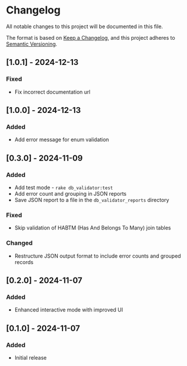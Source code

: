 # Changelog

All notable changes to this project will be documented in this file.

The format is based on [Keep a Changelog](https://keepachangelog.com/en/1.0.0/),
and this project adheres to [Semantic Versioning](https://semver.org/spec/v2.0.0.html).

## [1.0.1] - 2024-12-13

### Fixed
- Fix incorrect documentation url

## [1.0.0] - 2024-12-13

### Added
- Add error message for enum validation

## [0.3.0] - 2024-11-09

### Added
- Add test mode - `rake db_validator:test`
- Add error count and grouping in JSON reports
- Save JSON report to a file in the `db_validator_reports` directory

### Fixed
- Skip validation of HABTM (Has And Belongs To Many) join tables

### Changed
- Restructure JSON output format to include error counts and grouped records

## [0.2.0] - 2024-11-07

### Added
- Enhanced interactive mode with improved UI

## [0.1.0] - 2024-11-07

### Added
- Initial release
